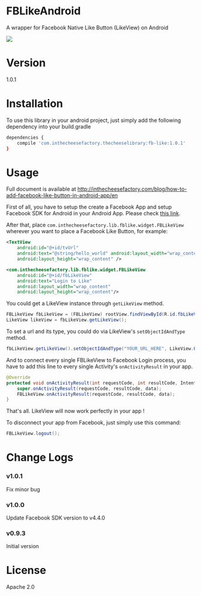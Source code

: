 # FBLikeAndroid
A wrapper for Facebook Native Like Button (LikeView) on Android

![](http://inthecheesefactory.com/uploads/source/facebooklike/fblikeandroid.png)

# Version

1.0.1

# Installation

To use this library in your android project, just simply add the following dependency into your build.gradle

```sh
dependencies {
    compile 'com.inthecheesefactory.thecheeselibrary:fb-like:1.0.1'
}
```

# Usage

Full document is available at http://inthecheesefactory.com/blog/how-to-add-facebook-like-button-in-android-app/en

First of all, you have to setup the create a Facebook App and setup Facebook SDK for Android in your Android App. Please check [this link](http://inthecheesefactory.com/blog/how-to-add-facebook-like-button-in-android-app/en).

After that, place `com.inthecheesefactory.lib.fblike.widget.FBLikeView` wherever you want to place a Facebook Like Button, for example:

```xml
<TextView
    android:id="@+id/tvUrl"
    android:text="@string/hello_world" android:layout_width="wrap_content"
    android:layout_height="wrap_content" />

<com.inthecheesefactory.lib.fblike.widget.FBLikeView
    android:id="@+id/fbLikeView"
    android:text="Login to Like"
    android:layout_width="wrap_content"
    android:layout_height="wrap_content"/>
```

You could get a LikeView instance through `getLikeView` method.

```java
FBLikeView fbLikeView = (FBLikeView) rootView.findViewById(R.id.fbLikeView);
LikeView likeView = fbLikeView.getLikeView();
```

To set a url and its type, you could do via LikeView's `setObjectIdAndType` method.

```java
fbLikeView.getLikeView().setObjectIdAndType("YOUR_URL_HERE", LikeView.ObjectType.OPEN_GRAPH);
```

And to connect every single FBLikeView to Facebook Login process, you have to add this line to every single Activity's `onActivityResult` in your app.

```java
@Override
protected void onActivityResult(int requestCode, int resultCode, Intent data) {
    super.onActivityResult(requestCode, resultCode, data);
    FBLikeView.onActivityResult(requestCode, resultCode, data);
}
```

That's all. LikeView will now work perfectly in your app !

To disconnect your app from Facebook, just simply use this command:

```java
FBLikeView.logout();
```

# Change Logs

### v1.0.1

Fix minor bug

### v1.0.0

Update Facebook SDK version to v4.4.0

### v0.9.3

Initial version

# License

Apache 2.0
